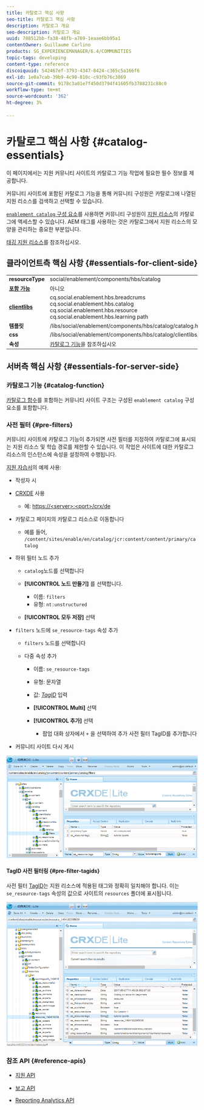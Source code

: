 ```yaml
---
title: 카탈로그 핵심 사항
seo-title: 카탈로그 핵심 사항
description: 카탈로그 개요
seo-description: 카탈로그 개요
uuid: 788512bb-fa38-48fb-a769-1eaae6bb95a1
contentOwner: Guillaume Carlino
products: SG_EXPERIENCEMANAGER/6.4/COMMUNITIES
topic-tags: developing
content-type: reference
discoiquuid: 542467ef-3793-4347-8424-c365c5a166f6
exl-id: 1e0a7cab-39b9-4c90-810c-c93fb76c3869
source-git-commit: 9178c3a01e7f450d3794f41605fb3788231c88c0
workflow-type: tm+mt
source-wordcount: '362'
ht-degree: 3%

---
```


# 카탈로그 핵심 사항 {#catalog-essentials}

이 페이지에서는 지원 커뮤니티 사이트의 카탈로그 기능 작업에 필요한 필수 정보를 제공합니다.

커뮤니티 사이트에 포함된 카탈로그 기능을 통해 커뮤니티 구성원은 카탈로그에 나열된 지원 리소스를 검색하고 선택할 수 있습니다.

[ `enablement catalog` 구성 요소](catalog.md)를 사용하면 커뮤니티 구성원이 [지원 리소스](resources.md)의 카탈로그에 액세스할 수 있습니다. AEM 태그를 사용하는 것은 카탈로그에서 지원 리소스의 모양을 관리하는 중요한 부분입니다.

[태깅 지원 리소스](tag-resources.md)를 참조하십시오.

## 클라이언트측 핵심 사항 {#essentials-for-client-side}

<table> 
 <tbody> 
  <tr> 
   <td> <strong>resourceType</strong></td> 
   <td>social/enablement/components/hbs/catalog</td> 
  </tr> 
  <tr> 
   <td> <a href="scf.md#add-or-include-a-communities-component"><strong>포함 가능</strong></a></td> 
   <td>아니오</td> 
  </tr> 
  <tr> 
   <td> <a href="clientlibs.md"><strong>clientlibs</strong></a></td> 
   <td>cq.social.enablement.hbs.breadcrums<br /> cq.social.enablement.hbs.catalog<br /> cq.social.enablement.hbs.resource<br /> cq.social.enablement.hbs.learning path</td> 
  </tr> 
  <tr> 
   <td> <strong>템플릿</strong></td> 
   <td> /libs/social/enablement/components/hbs/catalog/catalog.hbs<br /> </td> 
  </tr> 
  <tr> 
   <td> <strong>css</strong></td> 
   <td> /libs/social/enablement/components/hbs/catalog/clientlibs/catalog.css</td> 
  </tr> 
  <tr> 
   <td><strong> 속성</strong></td> 
   <td><a href="catalog.md">카탈로그 기능</a>을 참조하십시오</td> 
  </tr> 
 </tbody> 
</table>

## 서버측 핵심 사항 {#essentials-for-server-side}

### 카탈로그 기능 {#catalog-function}

[카탈로그 함수](functions.md#catalog-function)를 포함하는 커뮤니티 사이트 구조는 구성된 `enablement catalog` 구성 요소를 포함합니다.

### 사전 필터 {#pre-filters}

커뮤니티 사이트에 카탈로그 기능이 추가되면 사전 필터를 지정하여 카탈로그에 표시되는 지원 리소스 및 학습 경로를 제한할 수 있습니다. 이 작업은 사이트에 대한 카탈로그 리소스의 인스턴스에 속성을 설정하여 수행됩니다.

[지원 자습서](getting-started-enablement.md)의 예제 사용:

* 작성자 시
* [CRXDE](../../help/sites-developing/developing-with-crxde-lite.md) 사용

   * 예: [https://&lt;server>:&lt;port>/crx/de](http://localhost:4502/crx/de)

* 카탈로그 페이지의 카탈로그 리소스로 이동합니다

   * 예를 들어, `/content/sites/enable/en/catalog/jcr:content/content/primary/catalog`

* 하위 필터 노드 추가

   * `catalog`노드를 선택합니다
   * **[!UICONTROL 노드 만들기]** 를 선택합니다.

      * 이름: `filters`
      * 유형: `nt:unstructured`
   * **[!UICONTROL 모두 저장]** 선택


* `filters` 노드에 `se_resource-tags` 속성 추가

   * `filters` 노드를 선택합니다
   * 다중 속성 추가

      * 이름: `se_resource-tags`
      * 유형: 문자열
      * 값: *[TagID](#pre-filter-tagids)* 입력
      * **[!UICONTROL Multi]** 선택
      * **[!UICONTROL 추가]** 선택

         * 팝업 대화 상자에서 `+` 을 선택하여 추가 사전 필터 TagID를 추가합니다

* 커뮤니티 사이트 다시 게시

![chlimage_1-189](assets/chlimage_1-189.png)

#### TagID 사전 필터링 {#pre-filter-tagids}

사전 필터 [TagID](../../help/sites-developing/framework.md#tagid)는 지원 리소스에 적용된 태그와 정확히 일치해야 합니다. 이는 `se_resource-tags` 속성의 값으로 사이트의 `resources` 폴더에 표시됩니다.

![chlimage_1-190](assets/chlimage_1-190.png)

### 참조 API {#reference-apis}

* [지원 API](https://helpx.adobe.com/experience-manager/6-4/sites/developing/using/reference-materials/javadoc/com/adobe/cq/social/enablement/reporting/model/api/package-summary.html)

* [보고 API](https://helpx.adobe.com/experience-manager/6-4/sites/developing/using/reference-materials/javadoc/com/adobe/cq/social/reporting/dv/api/package-summary.html)

* [Reporting Analytics API](https://helpx.adobe.com/experience-manager/6-4/sites/developing/using/reference-materials/javadoc/com/adobe/cq/social/reporting/dv/model/api/package-summary.html)
